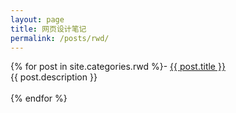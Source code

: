 ```yaml
---
layout: page
title: 网页设计笔记
permalink: /posts/rwd/
---
```


{% for post in site.categories.rwd %}- 
	 <a class="page-link" href="{{ site.url }}{{ post.url }}">{{ post.title }}</a><br>{{ post.description }}<br><br>
{% endfor %}
 




